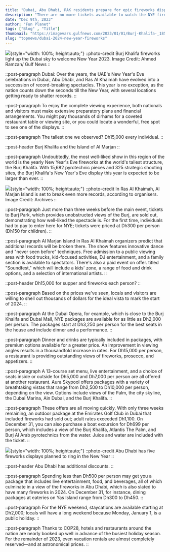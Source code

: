 ```yaml
---
title: "Dubai, Abu Dhabi, RAK residents prepare for epic fireworks displays on New Year's Eve 2024"
description: "There are no more tickets available to watch the NYE fireworks at Burj Khalifa at Burj Park in 2024"
date: "Dec 9th, 2023"
author: "Fun Planet"
tags: ["Blog" , "Title"]
thumbnail: "https://imagevars.gulfnews.com/2023/01/01/Burj-Khalifa-_18569e6cdc1_large.jpg"
slug: "topnews/dubai-2024-new-year-fireworks"
---
```


![](https://imagevars.gulfnews.com/2023/01/01/Burj-Khalifa-_18569e6cdc1_large.jpg){style="width: 100%; height:auto;"}
::photo-credit
Burj Khalifa fireworks light up the Dubai sky to welcome New Year 2023. Image Credit: Ahmed Ramzan/ Gulf News
::

::post-paragraph
Dubai: Over the years, the UAE's New Year's Eve celebrations in Dubai, Abu Dhabi, and Ras Al Khaimah have evolved into a succession of record-breaking spectacles. This year is no exception, as the nation counts down the seconds till the New Year, with several locations getting ready to shatter records.
::

::post-paragraph
To enjoy the complete viewing experience, both nationals and visitors must make extensive preparatory plans and financial arrangements. You might pay thousands of dirhams for a coveted restaurant table or viewing site, or you could locate a wonderful, free spot to see one of the displays.
::

::post-paragraph
The tallest one we observed? Dh15,000 every individual.
::

::post-header
Burj Khalifa and the Island of Al Marjan
::

::post-paragraph
Undoubtedly, the most well-liked show in this region of the world is the yearly New Year's Eve fireworks at the world's tallest structure, the Burj Khalifa. With 15,682 pyrotechnic pieces and 325 strategic shooting sites, the Burj Khalifa's New Year's Eve display this year is expected to be larger than ever.
::

![](https://imagevars.gulfnews.com/2020/01/01/RAK-fireworks-record_16f61818fc3_original-ratio.jpg){style="width: 100%; height:auto;"}
::photo-credit
In Ras Al Khaimah, Al Marjan Island is set to break even more records, according to organisers. Image Credit: Archives
::

::post-paragraph
Just more than three weeks before the main event, tickets to Burj Park, which provides unobstructed views of the Burj, are sold out, demonstrating how well-liked the spectacle is. For the first time, individuals had to pay to enter here for NYE; tickets were priced at Dh300 per person (Dh150 for children).
::

::post-paragraph
Al Marjan Island in Ras Al Khaimah organizers predict that additional records will be broken there. The show features innovative dance and "never seen before" techniques. Free admission to a public viewing area with food trucks, kid-focused activities, DJ entertainment, and a family section is available to spectators. There's also a paid event on offer. titled "Soundfest," which will include a kids' zone, a range of food and drink options, and a selection of international artists.
::

::post-header
Dh15,000 for supper and fireworks each person?
::

::post-paragraph
Based on the prices we've seen, locals and visitors are willing to shell out thousands of dollars for the ideal vista to mark the start of 2024.
::

::post-paragraph
At the Dubai Opera, for example, which is close to the Burj Khalifa and Dubai Mall, NYE packages are available for as little as Dh2,000 per person. The packages start at Dh3,250 per person for the best seats in the house and include dinner and a performance.
::

::post-paragraph
Dinner and drinks are typically included in packages, with premium options available for a greater price. An improvement in viewing angles results in a thousandfold increase in rates. For Dh15,000 per person, a restaurant is providing outstanding views of fireworks, prosecco, and appetizers.
::

::post-paragraph
A 13-course set menu, live entertainment, and a choice of seats inside or outside for Dh5,000 and Dh7,000 per person are all offered at another restaurant. Aura Skypool offers packages with a variety of breathtaking vistas that range from Dh2,500 to Dh10,000 per person, depending on the view. Options include views of the Palm, the city skyline, the Dubai Marina, Ain Dubai, and the Burj Khalifa.
::

::post-paragraph
These offers are all moving quickly. With only three weeks remaining, an outdoor package at the Emirates Golf Club in Dubai that included fireworks had sold out; adult rates exceeded Dh1,100. On December 31, you can also purchase a boat excursion for Dh699 per person, which includes a view of the Burj Khalifa, Atlantis The Palm, and Burj Al Arab pyrotechnics from the water. Juice and water are included with the ticket.
::

![](https://imagevars.gulfnews.com/2022/01/01/Yas-Island-fireworks._17e123a48aa_original-ratio.jpg){style="width: 100%; height:auto;"}
::photo-credit
Abu Dhabi has five fireworks displays planned to ring in the New Year
::

::post-header
Abu Dhabi has additional discounts.
::

::post-paragraph
Spending less than Dh500 per person may get you a package that includes live entertainment, food, and beverages, all of which culminate in a view of the fireworks in Abu Dhabi, which is also slated to have many fireworks in 2024. On December 31, for instance, dining packages at eateries on Yas Island range from Dh300 to Dh450.
::

::post-paragraph
For the NYE weekend, staycations are available starting at Dh2,000; locals will have a long weekend because Monday, January 1, is a public holiday.
::

::post-paragraph
Thanks to COP28, hotels and restaurants around the nation are nearly booked up well in advance of the busiest holiday season. For the remainder of 2023, even vacation rentals are almost completely reserved—and at astronomical prices.
::